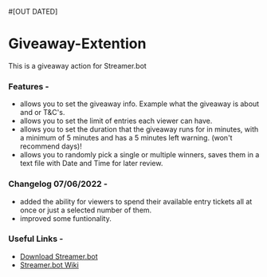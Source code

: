 #[OUT DATED]

# Giveaway-Extention
 This is a giveaway action for Streamer.bot

### Features - 
* allows you to set the giveaway info. Example what the giveaway is about and or T&C's. 
* allows you to set the limit of entries each viewer can have.
* allows you to set the duration that the giveaway runs for in minutes, with a minimum of 5 minutes and has a 5 minutes left warning. (won't recommend days)!
* allows you to randomly pick a single or multiple winners, saves them in a text file with Date and Time for later review.

### Changelog 07/06/2022 -
+ added the ability for viewers to spend their available entry tickets all at once or just a selected number of them.
+ improved some funtionality.

### Useful Links - 
+ [Download Streamer.bot](https://streamer.bot/ "Streamer.bot webpage")
+ [Streamer.bot Wiki](https://wiki.streamer.bot/en/home/ "Streamer.bot wiki webpage")
